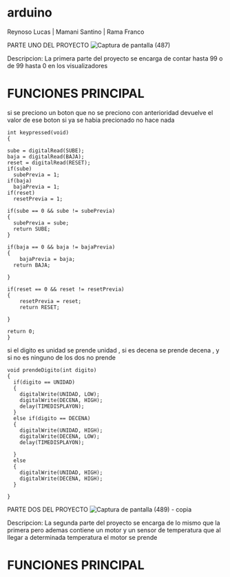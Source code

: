 # arduino
Reynoso Lucas | Mamani Santino | Rama Franco


PARTE UNO DEL PROYECTO
![Captura de pantalla (487)](https://github.com/LucasReynoso4/arduino/assets/111331322/a0d9dbdc-7a6d-4218-997c-dca66fbaab6a)

Descripcion:
La primera parte del proyecto se encarga de contar hasta 99 o de 99 hasta 0 en los visualizadores

# FUNCIONES PRINCIPAL 

si se preciono un boton que no se preciono con anterioridad devuelve el valor de ese boton si ya se habia precionado no hace nada 


    int keypressed(void)
    {
    
    sube = digitalRead(SUBE);
    baja = digitalRead(BAJA);
    reset = digitalRead(RESET);
    if(sube)
      subePrevia = 1;
    if(baja)
      bajaPrevia = 1;
    if(reset)
      resetPrevia = 1;
  
  	if(sube == 0 && sube != subePrevia)
    {
      subePrevia = sube;
      return SUBE;
    }
  
  	if(baja == 0 && baja != bajaPrevia)
    {
    	bajaPrevia = baja;
      return BAJA;
    
    }
  
  	if(reset == 0 && reset != resetPrevia)
    {
    	resetPrevia = reset;
      	return RESET;
    
    }
    
    return 0;
    }

 si el digito es unidad se prende unidad , si es decena se prende decena , y si no es ninguno de los dos no prende 

    void prendeDigito(int digito)
    {
      if(digito == UNIDAD)
      {
      	digitalWrite(UNIDAD, LOW);
      	digitalWrite(DECENA, HIGH);
        delay(TIMEDISPLAYON);
      }
      else if(digito == DECENA)
      {
      	digitalWrite(UNIDAD, HIGH);
      	digitalWrite(DECENA, LOW);
        delay(TIMEDISPLAYON);
      
      }
      else
      {
      	digitalWrite(UNIDAD, HIGH);
      	digitalWrite(DECENA, HIGH);
      }
    
    }
    

PARTE DOS DEL PROYECTO
![Captura de pantalla (489) - copia](https://github.com/LucasReynoso4/arduino/assets/111331322/5be7555d-47fe-455c-92e8-bc6eb61cae37)

Descripcion:
La segunda parte del proyecto se encarga de lo mismo que la primera pero ademas contiene un motor y un sensor de temperatura que al llegar a determinada temperatura el motor se prende

# FUNCIONES PRINCIPAL


